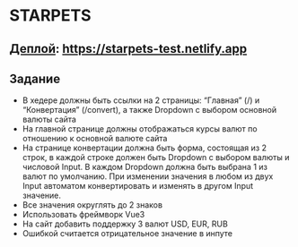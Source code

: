 # STARPETS

## [Деплой](https://starpets-test.netlify.app): https://starpets-test.netlify.app

## Задание

- В хедере должны быть ссылки на 2 страницы: “Главная” (/) и “Конвертация” (/convert), а также Dropdown с выбором основной валюты сайта
- На главной странице должны отображаться курсы валют по отношению к основной валюте сайта
- На странице конвертации должна быть форма, состоящая из 2 строк, в каждой строке должен быть Dropdown с выбором валюты и числовой Input. В каждом Dropdown должна быть выбрана 1 из валют по умолчанию. При изменении значения в любом из двух Input автоматом конвертировать и изменять в другом Input значение.
- Все значения округлять до 2 знаков
- Использовать фреймворк Vue3
- На сайт добавить поддержку 3 валют USD, EUR, RUB
- Ошибкой считается отрицательное значение в инпуте
